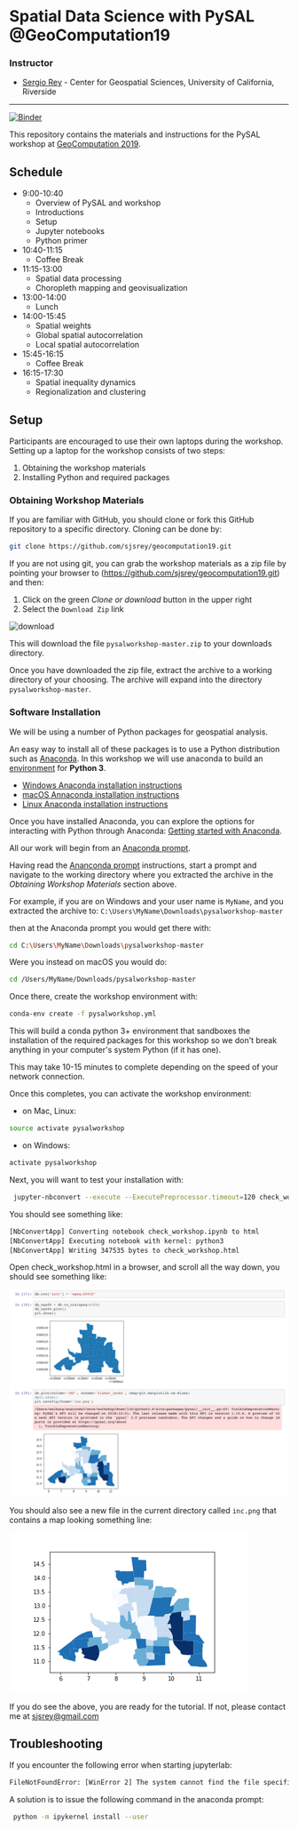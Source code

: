 # Spatial Data Science with PySAL @GeoComputation19

### Instructor

- [Sergio Rey](http://sergerey.org) - Center for Geospatial Sciences, University of California, Riverside

---
[![Binder](https://mybinder.org/badge_logo.svg)](https://mybinder.org/v2/gh/sjsrey/pysalworkshop/master)

This repository contains the materials and instructions for the PySAL workshop
at [GeoComputation
2019](https://www.otago.ac.nz/geocomputation/call-for-papers/index.html).


## Schedule


* 9:00-10:40
  * Overview of PySAL and workshop
  * Introductions
  * Setup
  * Jupyter notebooks
  * Python primer
* 10:40-11:15
  * Coffee Break
* 11:15-13:00
  * Spatial data processing
  * Choropleth mapping and geovisualization
* 13:00-14:00
  * Lunch
* 14:00-15:45
  * Spatial weights
  * Global spatial autocorrelation
  * Local spatial autocorrelation
* 15:45-16:15
  * Coffee Break  
* 16:15-17:30
  * Spatial inequality dynamics
  * Regionalization and clustering
  
## Setup

Participants are encouraged to use their own laptops during the workshop. Setting up a laptop for the workshop consists of two steps:

1. Obtaining the workshop materials
2. Installing Python and required packages
  
### Obtaining Workshop Materials

If you are familiar with GitHub, you should clone or fork this GitHub repository to a specific directory. Cloning can be done by:

```bash
git clone https://github.com/sjsrey/geocomputation19.git
```

If you are not using git, you can grab the workshop materials as a zip file by pointing your browser to (https://github.com/sjsrey/geocomputation19.git) and then:

1. Click on the green *Clone or download* button in the upper right
2. Select the `Download Zip` link

![download](https://i.imgur.com/BeiBZmB.png)

This will download the file `pysalworkshop-master.zip` to your downloads directory.  

Once you have downloaded the zip file, extract the archive to a working directory of your choosing. The archive will expand into the directory `pysalworkshop-master`.  

### Software Installation

We will be using a number of Python packages for geospatial analysis.


An easy way to install all of these packages is to use a Python distribution
such as [Anaconda](https://www.anaconda.com/download/#macos). In this workshop
we will use anaconda to build an
[environment](https://conda.io/docs/user-guide/tasks/manage-environments.html)
for **Python 3**. 

- [Windows Anaconda installation instructions](https://docs.anaconda.com/anaconda/install/windows/#)
- [macOS Annaconda installation instructions](https://docs.anaconda.com/anaconda/install/mac-os/#)
- [Linux Anaconda installation instructions](https://docs.anaconda.com/anaconda/install/linux/#)


Once you have installed Anaconda, you can explore the options for interacting with Python through Anaconda: [Getting started with Anaconda](https://docs.anaconda.com/anaconda/user-guide/getting-started/#open-nav-win).

All our work will begin from an [Anaconda prompt](https://docs.anaconda.com/anaconda/user-guide/getting-started/#write-a-python-program-using-anaconda-prompt-or-terminal).

Having read the [Ananconda prompt](https://docs.anaconda.com/anaconda/user-guide/getting-started/#write-a-python-program-using-anaconda-prompt-or-terminal) instructions, start a prompt and
 navigate to the working directory where you extracted the archive in the
*Obtaining Workshop Materials* section above.

For example, if you are on Windows and your user name is `MyName`, and you extracted the archive to:
`C:\Users\MyName\Downloads\pysalworkshop-master` 

then at the Anaconda prompt you would get there with:

```bash
cd C:\Users\MyName\Downloads\pysalworkshop-master
```

Were you instead on macOS you would do:

```bash
cd /Users/MyName/Downloads/pysalworkshop-master
```

Once there, create the workshop environment with:

```bash
conda-env create -f pysalworkshop.yml
```

This will build a conda python 3+ environment that sandboxes the installation of the required packages for this workshop so we don't break anything in your computer's system Python (if it has one).

This may take 10-15 minutes to complete depending on the speed of your network connection.

Once this completes, you can activate the workshop environment:

* on Mac, Linux:
```bash
source activate pysalworkshop
```
* on Windows:
```bash
activate pysalworkshop
```

Next, you will want to test your installation with:
```bash
 jupyter-nbconvert --execute --ExecutePreprocessor.timeout=120 check_workshop.ipynb
```

You should see something like:
```bash
[NbConvertApp] Converting notebook check_workshop.ipynb to html
[NbConvertApp] Executing notebook with kernel: python3
[NbConvertApp] Writing 347535 bytes to check_workshop.html
```

Open check_workshop.html in a browser, and scroll all the way down, you should see something like:

![htmlout](figs/readmefigs/htmlout.png)

You should also see a new file in the current directory called `inc.png` that contains a map looking something line:

![incmap](figs/readmefigs/inc.png)

If you do see the above, you are ready for the tutorial. If not, please contact me at sjsrey@gmail.com

## Troubleshooting


If you encounter the following error when starting jupyterlab:
```bash
FileNotFoundError: [WinError 2] The system cannot find the file specified
```
A solution is to issue the following command in the anaconda prompt:
```bash
 python -m ipykernel install --user
```

